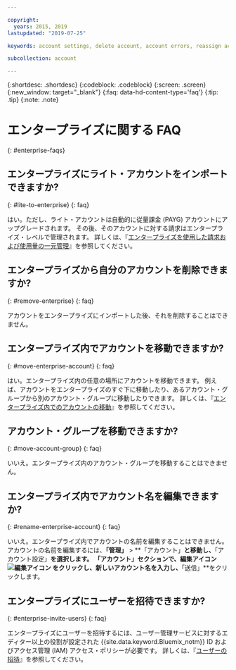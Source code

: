 ```yaml
---

copyright:
  years: 2015, 2019
lastupdated: "2019-07-25"

keywords: account settings, delete account, account errors, reassign account, view tags, batch registration, transfer account ownership

subcollection: account

---
```


{:shortdesc: .shortdesc}
{:codeblock: .codeblock}
{:screen: .screen}
{:new_window: target="_blank"}
{:faq: data-hd-content-type='faq'}
{:tip: .tip}
{:note: .note}

# エンタープライズに関する FAQ
{: #enterprise-faqs}

## エンタープライズにライト・アカウントをインポートできますか?
{: #lite-to-enterprise}
{: faq}

はい。ただし、ライト・アカウントは自動的に従量課金 (PAYG) アカウントにアップグレードされます。 その後、そのアカウントに対する請求はエンタープライズ・レベルで管理されます。 詳しくは、『[エンタープライズを使用した請求および使用量の一元管理](https://cloud.ibm.com/docs/billing-usage?topic=billing-usage-enterprise)』を参照してください。

## エンタープライズから自分のアカウントを削除できますか?
{: #remove-enterprise}
{: faq}

アカウントをエンタープライズにインポートした後、それを削除することはできません。  

## エンタープライズ内でアカウントを移動できますか?
{: #move-enterprise-account}
{: faq}

はい。エンタープライズ内の任意の場所にアカウントを移動できます。 例えば、アカウントをエンタープライズのすぐ下に移動したり、あるアカウント・グループから別のアカウント・グループに移動したりできます。 詳しくは、『[エンタープライズ内でのアカウントの移動](/docs/account?topic=account-enterprise-organize#move-accounts)』を参照してください。

## アカウント・グループを移動できますか?
{: #move-account-group}
{: faq}

いいえ。エンタープライズ内のアカウント・グループを移動することはできません。

## エンタープライズ内でアカウント名を編集できますか?
{: #rename-enterprise-account}
{: faq}

いいえ。エンタープライズ内でアカウントの名前を編集することはできません。 アカウントの名前を編集するには、**「管理」** > **「アカウント」**と移動し、**「アカウント設定」**を選択します。 「アカウント」セクションで、編集アイコン ![編集アイコン](../icons/edit-tagging.svg) をクリックし、新しいアカウント名を入力し、**「送信」**をクリックします。

## エンタープライズにユーザーを招待できますか?
{: #enterprise-invite-users}
{: faq}

エンタープライズにユーザーを招待するには、ユーザー管理サービスに対するエディター以上の役割が設定された {{site.data.keyword.Bluemix_notm}} ID およびアクセス管理 (IAM) アクセス・ポリシーが必要です。 詳しくは、『[ユーザーの招待](/docs/iam?topic=iam-iamuserinv#invitations)』を参照してください。

